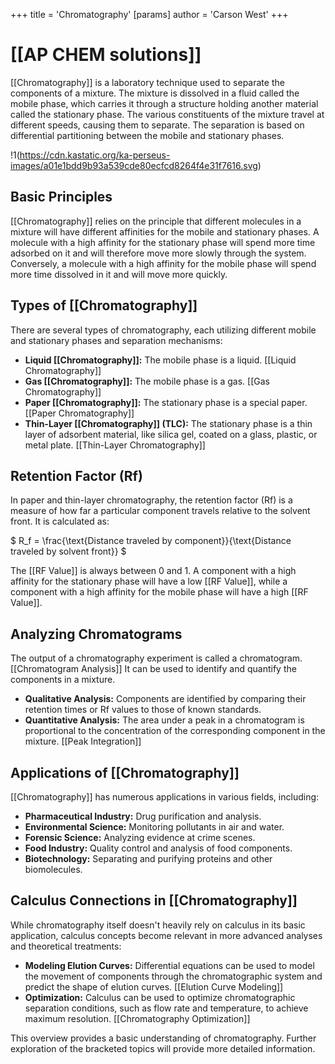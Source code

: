 +++
 title = 'Chromatography'
[params]
	author = 'Carson West'
+++
# [[AP CHEM solutions]]
[[Chromatography]] is a laboratory technique used to separate the components of a mixture. The mixture is dissolved in a fluid called the mobile phase, which carries it through a structure holding another material called the stationary phase. The various constituents of the mixture travel at different speeds, causing them to separate. The separation is based on differential partitioning between the mobile and stationary phases.

!1(https://cdn.kastatic.org/ka-perseus-images/a01e1bdd9b93a539cde80ecfcd8264f4e31f7616.svg)

## Basic Principles

[[Chromatography]] relies on the principle that different molecules in a mixture will have different affinities for the mobile and stationary phases.  A molecule with a high affinity for the stationary phase will spend more time adsorbed on it and will therefore move more slowly through the system. Conversely, a molecule with a high affinity for the mobile phase will spend more time dissolved in it and will move more quickly.

## Types of [[Chromatography]]

There are several types of chromatography, each utilizing different mobile and stationary phases and separation mechanisms:

* **Liquid [[Chromatography]]:**  The mobile phase is a liquid.  [[Liquid Chromatography]]
* **Gas [[Chromatography]]:** The mobile phase is a gas. [[Gas Chromatography]]
* **Paper [[Chromatography]]:** The stationary phase is a special paper. [[Paper Chromatography]]
* **Thin-Layer [[Chromatography]] (TLC):** The stationary phase is a thin layer of adsorbent material, like silica gel, coated on a glass, plastic, or metal plate. [[Thin-Layer Chromatography]]

## Retention Factor (Rf)

In paper and thin-layer chromatography, the retention factor (Rf) is a measure of how far a particular component travels relative to the solvent front. It is calculated as:

 $ R_f = \frac{\text{Distance traveled by component}}{\text{Distance traveled by solvent front}} $ 

The [[RF Value]] is always between 0 and 1. A component with a high affinity for the stationary phase will have a low [[RF Value]], while a component with a high affinity for the mobile phase will have a high [[RF Value]].

## Analyzing Chromatograms

The output of a chromatography experiment is called a chromatogram.  [[Chromatogram Analysis]] It can be used to identify and quantify the components in a mixture.

* **Qualitative Analysis:**  Components are identified by comparing their retention times or Rf values to those of known standards.
* **Quantitative Analysis:** The area under a peak in a chromatogram is proportional to the concentration of the corresponding component in the mixture.  [[Peak Integration]]

## Applications of [[Chromatography]]

[[Chromatography]] has numerous applications in various fields, including:

* **Pharmaceutical Industry:**  Drug purification and analysis.
* **Environmental Science:** Monitoring pollutants in air and water.
* **Forensic Science:** Analyzing evidence at crime scenes.
* **Food Industry:**  Quality control and analysis of food components.
* **Biotechnology:**  Separating and purifying proteins and other biomolecules.


## Calculus Connections in [[Chromatography]]

While chromatography itself doesn't heavily rely on calculus in its basic application, calculus concepts become relevant in more advanced analyses and theoretical treatments:

* **Modeling Elution Curves:**  Differential equations can be used to model the movement of components through the chromatographic system and predict the shape of elution curves. [[Elution Curve Modeling]]
* **Optimization:** Calculus can be used to optimize chromatographic separation conditions, such as flow rate and temperature, to achieve maximum resolution. [[Chromatography Optimization]]


This overview provides a basic understanding of chromatography.  Further exploration of the bracketed topics will provide more detailed information.
